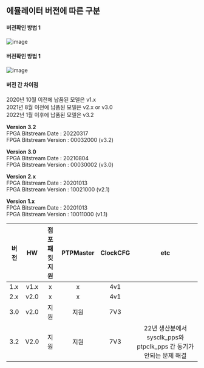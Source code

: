 

## 에뮬레이터 버전에 따른 구분
#### 버전확인 방법 1  
![image](https://user-images.githubusercontent.com/45474081/128462546-b9472dde-bcf5-48af-85da-e1e0f3f2372c.png)



#### 버전확인 방법 1  
![image](https://user-images.githubusercontent.com/45474081/128462478-46df621c-343d-4c3b-90f0-78c4f8c7c0d1.png)


#### 버전 간 차이점
  2020년 10월 이전에 납품된 모델은 v1.x  
  2021년  8월 이전에 납품된 모델은 v2.x or v3.0  
  2022년  1월 이후에 납품된 모델은 v3.2  

**Version 3.2**  
      FPGA Bitstream Date     : 20220317  
      FPGA Bitstream Version  : 00032000 (v3.2)
      
**Version 3.0**  
      FPGA Bitstream Date     : 20210804  
      FPGA Bitstream Version  : 00030002 (v3.0)
      
**Version 2.x**  
      FPGA Bitstream Date     : 20201013  
      FPGA Bitstream Version  : 10021000 (v2.1)
 
**Version 1.x**  
      FPGA Bitstream Date     : 20201013  
      FPGA Bitstream Version  : 10011000  (v1.1)


|버전|HW|점포패킷지원|PTPMaster|ClockCFG|etc|
|------|:---:|:---:|:---:|:---:|:---:|
|1.x|v1.x|x|x|4v1| |
|2.x|v2.0|x|x|4v1| | 
|3.0|v2.0|지원|지원|7V3| |
|3.2|V2.0|지원|지원|7V3|  22년 생산분에서 sysclk_pps와 ptpclk_pps 간 동기가 안되는 문제 해결 |
